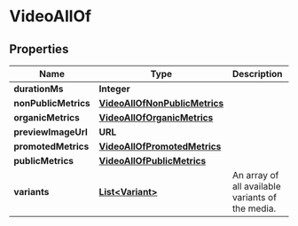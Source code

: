 

# VideoAllOf


## Properties

| Name | Type | Description | Notes |
|------------ | ------------- | ------------- | -------------|
|**durationMs** | **Integer** |  |  [optional] |
|**nonPublicMetrics** | [**VideoAllOfNonPublicMetrics**](VideoAllOfNonPublicMetrics.md) |  |  [optional] |
|**organicMetrics** | [**VideoAllOfOrganicMetrics**](VideoAllOfOrganicMetrics.md) |  |  [optional] |
|**previewImageUrl** | **URL** |  |  [optional] |
|**promotedMetrics** | [**VideoAllOfPromotedMetrics**](VideoAllOfPromotedMetrics.md) |  |  [optional] |
|**publicMetrics** | [**VideoAllOfPublicMetrics**](VideoAllOfPublicMetrics.md) |  |  [optional] |
|**variants** | [**List&lt;Variant&gt;**](Variant.md) | An array of all available variants of the media. |  [optional] |




